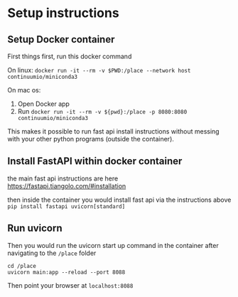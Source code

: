 # Setup instructions

## Setup Docker container
First things first, run this docker command

On linux:
`docker run -it --rm -v $PWD:/place --network host continuumio/miniconda3`

On mac os:
1. Open Docker app
2. Run `docker run -it --rm -v ${pwd}:/place -p 8080:8080 continuumio/miniconda3`

This makes it possible to run fast api install instructions without messing with your other python programs (outside the container). 

## Install FastAPI within docker container
the main fast api instructions are here
https://fastapi.tiangolo.com/#installation

then inside the container you would install fast api via the instructions above
`pip install fastapi uvicorn[standard]`

## Run uvicorn
Then you would run the uvicorn start up command in the container after navigating to the `/place` folder
```
cd /place
uvicorn main:app --reload --port 8088
```

Then point your browser at `localhost:8088` 
